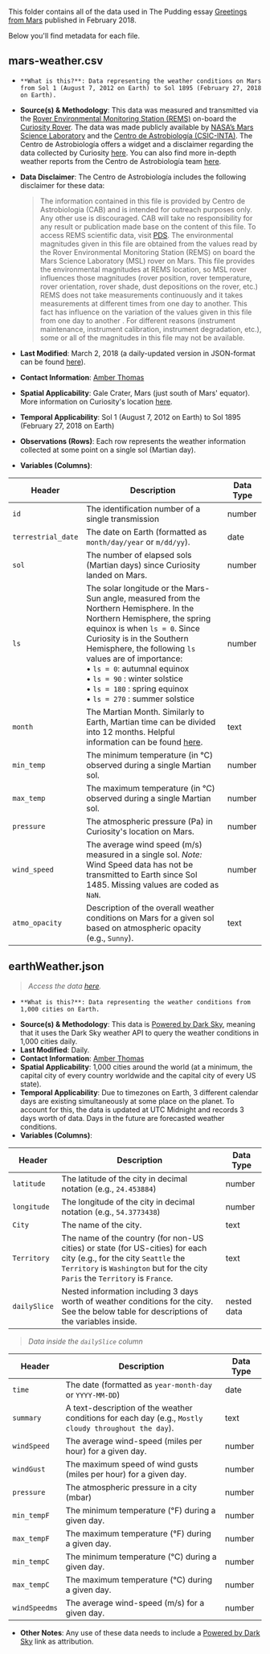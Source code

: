 This folder contains all of the data used in The Pudding essay [Greetings from Mars](https://pudding.cool/2018/01/mars-weather/) published in February 2018.

Below you'll find metadata for each file.

## mars-weather.csv

-     **What is this?**: Data representing the weather conditions on Mars from Sol 1 (August 7, 2012 on Earth) to Sol 1895 (February 27, 2018 on Earth).
- **Source(s) & Methodology**: This data was measured and transmitted via the [Rover Environmental Monitoring Station (REMS)](https://mars.jpl.nasa.gov/msl/mission/instruments/environsensors/rems/) on-board the [Curiosity Rover](https://mars.jpl.nasa.gov/msl/). The data was made publicly available by [NASA’s Mars Science Laboratory](http://mars.jpl.nasa.gov/msl/) and the [Centro de Astrobiología (CSIC-INTA)](http://www.cab.inta.es/es/inicio). The Centro de Astrobiología offers a widget and a disclaimer regarding the data collected by Curiosity [here](http://cab.inta-csic.es/rems/wp-content/plugins/marsweather-widget/widget.php?lang=en). You can also find more in-depth weather reports from the Centro de Astrobiología team [here](https://cab.inta-csic.es/rems/category/weather-reports/).
- **Data Disclaimer**: The Centro de Astrobiología includes the following disclaimer for these data:

  > The information contained in this file is provided by Centro de Astrobiologia (CAB) and is intended for outreach purposes only. Any other use is discouraged. CAB will take no responsibility for any result or publication made base on the content of this file. To access REMS scientific data, visit [PDS](http://pds.nasa.gov). The environmental magnitudes given in this file are obtained from the values read by the Rover Environmental Monitoring Station (REMS) on board the Mars Science Laboratory (MSL) rover on Mars. This file provides the environmental magnitudes at REMS location, so MSL rover influences those magnitudes (rover position, rover temperature, rover orientation, rover shade, dust depositions on the rover, etc.) REMS does not take measurements continuously and it takes measurements at different times from one day to another. This fact has influence on the variation of the values given in this file from one day to another . For different reasons (instrument maintenance, instrument calibration, instrument degradation, etc.), some or all of the magnitudes in this file may not be available.

- **Last Modified**: March 2, 2018 (a daily-updated version in JSON-format can be found [here](https://pudding.cool/2017/12/mars-data/marsWeather.json)).
- **Contact Information**: [Amber Thomas](mailto:amber@polygraph.cool)
- **Spatial Applicability**: Gale Crater, Mars (just south of Mars' equator). More information on Curiosity's location [here](https://mars.nasa.gov/msl/mission/whereistherovernow/).
- **Temporal Applicability**: Sol 1 (August 7, 2012 on Earth) to Sol 1895 (February 27, 2018 on Earth)
- **Observations (Rows)**: Each row represents the weather information collected at some point on a single sol (Martian day).
- **Variables (Columns)**:

| Header             | Description                                                                                                                                                                                                                                                                                                                                                                                                    | Data Type |
| ------------------ | -------------------------------------------------------------------------------------------------------------------------------------------------------------------------------------------------------------------------------------------------------------------------------------------------------------------------------------------------------------------------------------------------------------- | --------- |
| `id`               | The identification number of a single transmission                                                                                                                                                                                                                                                                                                                                                             | number    |
| `terrestrial_date` | The date on Earth (formatted as `month/day/year` or `m/dd/yy`).                                                                                                                                                                                                                                                                                                                                                | date      |
| `sol`              | The number of elapsed sols (Martian days) since Curiosity landed on Mars.                                                                                                                                                                                                                                                                                                                                      | number    |
| `ls`               | The solar longitude or the Mars-Sun angle, measured from the Northern Hemisphere. In the Northern Hemisphere, the spring equinox is when `ls = 0`. Since Curiosity is in the Southern Hemisphere, the following `ls` values are of importance: <br/>&bull; `ls = 0`: autumnal equinox <br/>&bull; `ls = 90` : winter solstice <br/>&bull; `ls = 180` : spring equinox <br/>&bull; `ls = 270` : summer solstice | number    |
| `month`            | The Martian Month. Similarly to Earth, Martian time can be divided into 12 months. Helpful information can be found [here](http://www-mars.lmd.jussieu.fr/mars/time/solar_longitude.html).                                                                                                                                                                                                                     | text      |
| `min_temp`         | The minimum temperature (in °C) observed during a single Martian sol.                                                                                                                                                                                                                                                                                                                                          | number    |
| `max_temp`         | The maximum temperature (in °C) observed during a single Martian sol.                                                                                                                                                                                                                                                                                                                                          | number    |
| `pressure`         | The atmospheric pressure (Pa) in Curiosity's location on Mars.                                                                                                                                                                                                                                                                                                                                                 | number    |
| `wind_speed`       | The average wind speed (m/s) measured in a single sol. _Note:_ Wind Speed data has not be transmitted to Earth since Sol 1485. Missing values are coded as `NaN`.                                                                                                                                                                                                                                              | number    |
| `atmo_opacity`     | Description of the overall weather conditions on Mars for a given sol based on atmospheric opacity (e.g., `Sunny`).                                                                                                                                                                                                                                                                                            | text      |

## earthWeather.json

> _Access the data [here](https://pudding.cool/2017/12/mars-data/earthWeather.json)._

-     **What is this?**: Data representing the weather conditions from 1,000 cities on Earth.
- **Source(s) & Methodology**: This data is [Powered by Dark Sky](https://darksky.net/poweredby/), meaning that it uses the Dark Sky weather API to query the weather conditions in 1,000 cities daily.
- **Last Modified**: Daily.
- **Contact Information**: [Amber Thomas](mailto:amber@polygraph.cool)
- **Spatial Applicability**: 1,000 cities around the world (at a minimum, the capital city of every country worldwide and the capital city of every US state).
- **Temporal Applicability**: Due to timezones on Earth, 3 different calendar days are existing simultaneously at some place on the planet. To account for this, the data is updated at UTC Midnight and records 3 days worth of data. Days in the future are forecasted weather conditions.
- **Variables (Columns)**:

| Header       | Description                                                                                                                                                                                            | Data Type   |
| ------------ | ------------------------------------------------------------------------------------------------------------------------------------------------------------------------------------------------------ | ----------- |
| `latitude`   | The latitude of the city in decimal notation (e.g., `24.453884`)                                                                                                                                       | number      |
| `longitude`  | The longitude of the city in decimal notation (e.g., `54.3773438`)                                                                                                                                     | number      |
| `City`       | The name of the city.                                                                                                                                                                                  | text        |
| `Territory`  | The name of the country (for non-US cities) or state (for US-cities) for each city (e.g., for the city `Seattle` the `Territory` is `Washington` but for the city `Paris` the `Territory` is `France`. | text        |
| `dailySlice` | Nested information including 3 days worth of weather conditions for the city. See the below table for descriptions of the variables inside.                                                            | nested data |

> _Data inside the `dailySlice` column_

| Header        | Description                                                                                           | Data Type |
| ------------- | ----------------------------------------------------------------------------------------------------- | --------- |
| `time`        | The date (formatted as `year-month-day` or `YYYY-MM-DD`)                                              | date      |
| `summary`     | A text-description of the weather conditions for each day (e.g., `Mostly cloudy throughout the day`). | text      |
| `windSpeed`   | The average wind-speed (miles per hour) for a given day.                                              | number    |
| `windGust`    | The maximum speed of wind gusts (miles per hour) for a given day.                                     | number    |
| `pressure`    | The atmospheric pressure in a city (mbar)                                                             | number    |
| `min_tempF`   | The minimum temperature (°F) during a given day.                                                      | number    |
| `max_tempF`   | The maximum temperature (°F) during a given day.                                                      | number    |
| `min_tempC`   | The minimum temperature (°C) during a given day.                                                      | number    |
| `max_tempC`   | The maximum temperature (°C) during a given day.                                                      | number    |
| `windSpeedms` | The average wind-speed (m/s) for a given day.                                                         | number    |

- **Other Notes**: Any use of these data needs to include a [Powered by Dark Sky](https://darksky.net/poweredby/) link as attribution.
